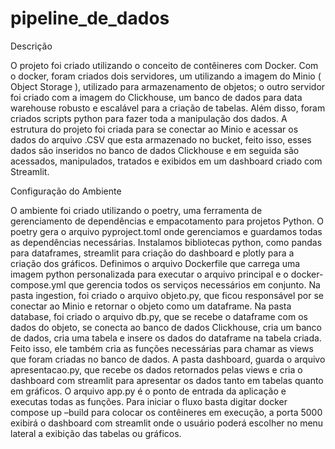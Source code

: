 # pipeline_de_dados

Descrição

O projeto foi criado utilizando o conceito de contêineres com Docker. Com o docker,
foram criados dois servidores, um utilizando a imagem do Minio ( Object Storage ), utilizado
para armazenamento de objetos; o outro servidor foi criado com a imagem do Clickhouse, um
banco de dados para data warehouse robusto e escalável para a criação de tabelas. Além
disso, foram criados scripts python para fazer toda a manipulação dos dados.
A estrutura do projeto foi criada para se conectar ao Minio e acessar os dados do
arquivo .CSV que esta armazenado no bucket, feito isso, esses dados são inseridos no banco
de dados Clickhouse e em seguida são acessados, manipulados, tratados e exibidos em um
dashboard criado com Streamlit.

Configuração do Ambiente

O ambiente foi criado utilizando o poetry, uma ferramenta de gerenciamento de
dependências e empacotamento para projetos Python.
O poetry gera o arquivo pyproject.toml onde gerenciamos e guardamos todas as
dependências necessárias.
Instalamos bibliotecas python, como pandas para dataframes, streamlit para criação
do dashboard e plotly para a criação dos gráficos.
Definimos o arquivo Dockerfile que carrega uma imagem python personalizada para
executar o arquivo principal e o docker-compose.yml que gerencia todos os serviços
necessários em conjunto.
Na pasta ingestion, foi criado o arquivo objeto.py, que ficou responsável por se
conectar ao Minio e retornar o objeto como um dataframe.
Na pasta database, foi criado o arquivo db.py, que se recebe o dataframe com os
dados do objeto, se conecta ao banco de dados Clickhouse, cria um banco de dados, cria
uma tabela e insere os dados do dataframe na tabela criada. Feito isso, ele também cria as
funções necessárias para chamar as views que foram criadas no banco de dados.
A pasta dashboard, guarda o arquivo apresentacao.py, que recebe os dados
retornados pelas views e cria o dashboard com streamlit para apresentar os dados tanto em
tabelas quanto em gráficos.
O arquivo app.py é o ponto de entrada da aplicação e executas todas as funções.
Para iniciar o fluxo basta digitar docker compose up –build para colocar os contêineres
em execução, a porta 5000 exibirá o dashboard com streamlit onde o usuário poderá
escolher no menu lateral a exibição das tabelas ou gráficos.

